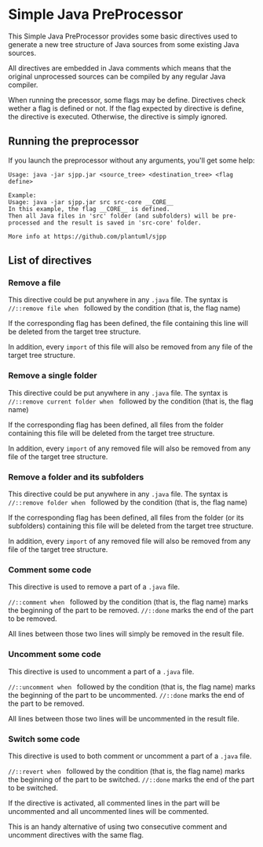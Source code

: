 # Simple Java PreProcessor
This Simple Java PreProcessor provides some basic directives used to generate a new tree structure of Java sources from some existing Java sources.

All directives are embedded in Java comments which means that the original unprocessed sources can be compiled by any regular Java compiler.

When running the precessor, some flags may be define. Directives check wether a flag is defined or not. If the flag expected by directive is define, the directive is executed. Otherwise, the directive is simply ignored.

## Running the preprocessor

If you launch the preprocessor without any arguments, you'll get some help:

```
Usage: java -jar sjpp.jar <source_tree> <destination_tree> <flag define>

Example:
Usage: java -jar sjpp.jar src src-core __CORE__
In this example, the flag __CORE__ is defined.
Then all Java files in 'src' folder (and subfolders) will be pre-processed and the result is saved in 'src-core' folder.

More info at https://github.com/plantuml/sjpp
```



## List of directives

### Remove a file

This directive could be put anywhere in any `.java` file. The syntax is `//::remove file when ` followed by the condition (that is, the flag name)

If the corresponding flag has been defined, the file containing this line will be deleted from the target tree structure.

In addition, every `import` of this file will also be removed from any file of the target tree structure.
  

### Remove a single folder

This directive could be put anywhere in any `.java` file. The syntax is `//::remove current folder when ` followed by the condition (that is, the flag name)

If the corresponding flag has been defined, all files from the folder containing this file will be deleted from the target tree structure.

In addition, every `import` of any removed file will also be removed from any file of the target tree structure.

### Remove a folder and its subfolders

This directive could be put anywhere in any `.java` file. The syntax is `//::remove folder when ` followed by the condition (that is, the flag name)

If the corresponding flag has been defined, all files from the folder (or its subfolders) containing this file will be deleted from the target tree structure.

In addition, every `import` of any removed file will also be removed from any file of the target tree structure.


### Comment some code

This directive is used to remove a part of a `.java` file.

`//::comment when ` followed by the condition (that is, the flag name) marks the beginning of the part to be removed.
`//::done` marks the end of the part to be removed.

All lines between those two lines will simply be removed in the result file.


### Uncomment some code

This directive is used to uncomment a part of a `.java` file.

`//::uncomment when ` followed by the condition (that is, the flag name) marks the beginning of the part to be uncommented.
`//::done` marks the end of the part to be removed.

All lines between those two lines will be uncommented in the result file.


### Switch some code

This directive is used to both comment or uncomment a part of a `.java` file.

`//::revert when ` followed by the condition (that is, the flag name) marks the beginning of the part to be switched.
`//::done` marks the end of the part to be switched.

If the directive is activated, all commented lines in the part will be uncommented and all uncommented lines will be commented.

This is an handy alternative of using two consecutive comment and uncomment directives with the same flag.


